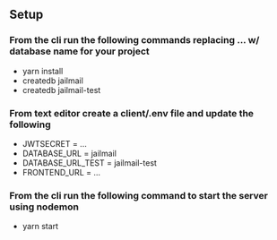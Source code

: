 ## Setup

### From the cli run the following commands replacing ... w/ database name for your project
*  yarn install
*  createdb jailmail
*  createdb jailmail-test

### From text editor create a client/.env file and update the following
*  JWTSECRET = ...
*  DATABASE_URL = jailmail
*  DATABASE_URL_TEST = jailmail-test
*  FRONTEND_URL = ...

### From the cli run the following command to start the server using nodemon
*  yarn start
